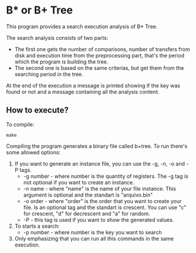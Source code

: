 # B* or B+ Tree

This program provides a search execution analysis of B* Tree. 

The search analysis consists of two parts:
<ul> 
<li> 
  The first one gets the number of comparisons, number of transfers from disk and execution time from the preprocessing           part, that's the period which the program is building the tree. 
</li>

<li> 
  The second one is based on the same criterias, but get them from the searching period in the tree.
</li>
</ul>

At the end of the execution a message is printed showing if the key was found or not and a message containing all the analysis content.

## How to execute?

To compile:

`make`

Compiling the program generates a binary file called b+tree.
To run there's some allowed options:

<ol>
  <li> If you want to generate an instance file, you can use the -g, -n, -o and -P tags.
  <ul>
    <li> -g number - where number is the quantity of registers. The -g tag is not optional if you want to create an instance.       </li>
    <li> -n name - where "name" is the name of your file instance. This argument is optional and the standart is "arquivo.bin"       </li>
    <li> -o order - where "order" is the order that you want to create your file. Is an optional tag and the standart is crescent. You can use "c" for crescent, "d" for decrescent and "a" for random.
    </li>
    <li> -P - this tag is used if you want to show the generated values.
    </li>
  </ul>
  </li>
  <li> To starts a search:
    <ul>
    <li> -p number - where number is the key you want to search </li>
    </ul>
    </li>
    <li> Only emphasizing that you can run all this commands in the same execution. </li>
</ol>



